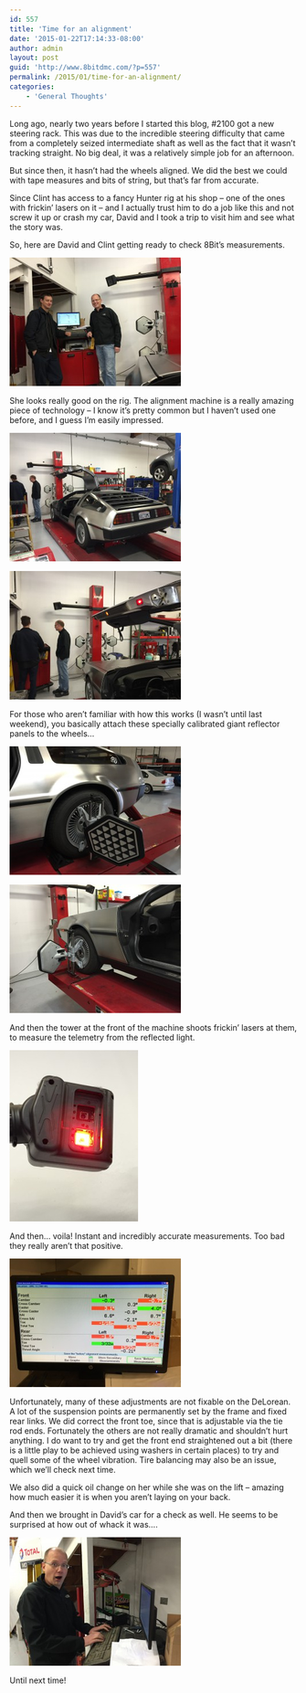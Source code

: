 ```yaml
---
id: 557
title: 'Time for an alignment'
date: '2015-01-22T17:14:33-08:00'
author: admin
layout: post
guid: 'http://www.8bitdmc.com/?p=557'
permalink: /2015/01/time-for-an-alignment/
categories:
    - 'General Thoughts'
---
```


Long ago, nearly two years before I started this blog, #2100 got a new steering rack. This was due to the incredible steering difficulty that came from a completely seized intermediate shaft as well as the fact that it wasn’t tracking straight. No big deal, it was a relatively simple job for an afternoon.

But since then, it hasn’t had the wheels aligned. We did the best we could with tape measures and bits of string, but that’s far from accurate.

Since Clint has access to a fancy Hunter rig at his shop – one of the ones with frickin’ lasers on it – and I actually trust him to do a job like this and not screw it up or crash my car, David and I took a trip to visit him and see what the story was.

So, here are David and Clint getting ready to check 8Bit’s measurements.

[![Photo Jan 17, 10 10 19 AM](assets/images/2015/01/Photo-Jan-17-10-10-19-AM-e1421974973571-300x225.jpg)](assets/images/2015/01/Photo-Jan-17-10-10-19-AM-e1421974973571.jpg)

She looks really good on the rig. The alignment machine is a really amazing piece of technology – I know it’s pretty common but I haven’t used one before, and I guess I’m easily impressed.

[![Photo Jan 17, 10 10 36 AM](assets/images/2015/01/Photo-Jan-17-10-10-36-AM-e1421974928938-300x225.jpg)](assets/images/2015/01/Photo-Jan-17-10-10-36-AM-e1421974928938.jpg)

[![Photo Jan 17, 10 10 51 AM](assets/images/2015/01/Photo-Jan-17-10-10-51-AM-e1421974899779-300x225.jpg)](assets/images/2015/01/Photo-Jan-17-10-10-51-AM-e1421974899779.jpg)

For those who aren’t familiar with how this works (I wasn’t until last weekend), you basically attach these specially calibrated giant reflector panels to the wheels…

[![Photo Jan 17, 10 14 21 AM](assets/images/2015/01/Photo-Jan-17-10-14-21-AM-300x225.jpg)](assets/images/2015/01/Photo-Jan-17-10-14-21-AM.jpg)

[![Photo Jan 17, 10 13 39 AM](assets/images/2015/01/Photo-Jan-17-10-13-39-AM-300x225.jpg)](assets/images/2015/01/Photo-Jan-17-10-13-39-AM.jpg)

And then the tower at the front of the machine shoots frickin’ lasers at them, to measure the telemetry from the reflected light.

[![Photo Jan 17, 11 31 56 AM](assets/images/2015/01/Photo-Jan-17-11-31-56-AM-e1421974860422-225x300.jpg)](assets/images/2015/01/Photo-Jan-17-11-31-56-AM-e1421974860422.jpg)

And then… voila! Instant and incredibly accurate measurements. Too bad they really aren’t that positive.

[![Photo Jan 17, 10 18 11 AM](assets/images/2015/01/Photo-Jan-17-10-18-11-AM-300x225.jpg)](assets/images/2015/01/Photo-Jan-17-10-18-11-AM.jpg)

Unfortunately, many of these adjustments are not fixable on the DeLorean. A lot of the suspension points are permanently set by the frame and fixed rear links. We did correct the front toe, since that is adjustable via the tie rod ends. Fortunately the others are not really dramatic and shouldn’t hurt anything. I do want to try and get the front end straightened out a bit (there is a little play to be achieved using washers in certain places) to try and quell some of the wheel vibration. Tire balancing may also be an issue, which we’ll check next time.

We also did a quick oil change on her while she was on the lift – amazing how much easier it is when you aren’t laying on your back.

And then we brought in David’s car for a check as well. He seems to be surprised at how out of whack it was….

[![Photo Jan 17, 11 29 30 AM](assets/images/2015/01/Photo-Jan-17-11-29-30-AM-300x225.jpg)](assets/images/2015/01/Photo-Jan-17-11-29-30-AM.jpg)

Until next time!
